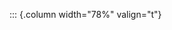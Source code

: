<!-- Copyright (C) 2024  Kevin Sandom -->
<!-- Begin a new column of width 78%. -->

::: {.column width="78%" valign="t"}
